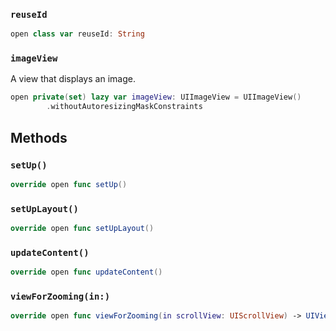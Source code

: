 
### `reuseId`

``` swift
open class var reuseId: String 
```

### `imageView`

A view that displays an image.

``` swift
open private(set) lazy var imageView: UIImageView = UIImageView()
        .withoutAutoresizingMaskConstraints
```

## Methods

### `setUp()`

``` swift
override open func setUp() 
```

### `setUpLayout()`

``` swift
override open func setUpLayout() 
```

### `updateContent()`

``` swift
override open func updateContent() 
```

### `viewForZooming(in:)`

``` swift
override open func viewForZooming(in scrollView: UIScrollView) -> UIView? 
